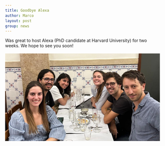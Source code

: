 ```yaml
---
title: Goodbye Alexa
author: Marco
layout: post
group: news
---
```

Was great to host Alexa (PhD candidate at Harvard University) for two weeks. We hope to see you soon!
<br>
<br>
<img src="/static/img/labpics/Alexa_dinner.png" alt="Alexa's goodbye dinner" width="750">